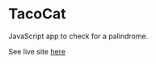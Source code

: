 # TacoCat

JavaScript app to check for a palindrome.

See live site [here](https://cerulean-cobbler-902e10.netlify.app/index.html)
